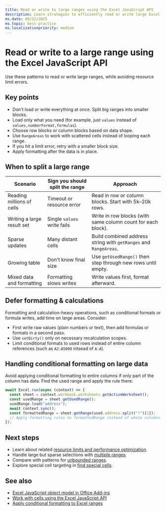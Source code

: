 ```yaml
---
title: Read or write to large ranges using the Excel JavaScript API
description: Learn strategies to efficiently read or write large Excel ranges with the Excel JavaScript API, without hitting resource limits.
ms.date: 09/22/2025
ms.topic: best-practice
ms.localizationpriority: medium
---
```


# Read or write to a large range using the Excel JavaScript API

Use these patterns to read or write large ranges, while avoiding resource limit errors.

## Key points

- Don't load or write everything at once. Split big ranges into smaller blocks.
- Load only what you need (for example, just `values` instead of `values,numberFormat,formulas`).
- Choose row blocks or column blocks based on data shape.
- Use `RangeAreas` to work with scattered cells instead of looping each range.
- If you hit a limit error, retry with a smaller block size.
- Apply formatting after the data is in place.

## When to split a large range

| Scenario | Sign you should split the range | Approach |
|----------|----------------------|----------|
| Reading millions of cells | Timeout or resource error | Read in row or column blocks. Start with 5k–20k rows. |
| Writing a large result set | Single `values` write fails | Write in row blocks (with same column count for each block). |
| Sparse updates | Many distant cells | Build combined address string with `getRanges` and `RangeAreas`. |
| Growing table | Don't know final size | Use `getUsedRange()` then step through new rows until empty. |
| Mixed data and formatting | Formatting slows writes | Write values first, format afterward. |

## Defer formatting & calculations

Formatting and calculation-heavy operations, such as conditional formats or formula writes, add time on large areas. Consider:

- First write raw values (plain numbers or text), then add formulas or formats in a second pass.
- Use `setDirty()` only on necessary recalculation scopes.
- Limit conditional formats to used rows instead of entire column references (such as `A2:A5000` intsead of `A:A`).

## Handling conditional formatting on large data

Avoid applying conditional formatting to entire columns if only part of the column has data. Find the used range and apply the rule there:

```js
await Excel.run(async (context) => {
  const sheet = context.workbook.worksheets.getActiveWorksheet();
  const usedRange = sheet.getUsedRange();
  usedRange.load("address");
  await context.sync();
  const formattedRange = sheet.getRange(used.address.split("!")[1]);
  // Apply formatting rules to formattedRange instead of whole columns.
});
```

## Next steps

- Learn about related [resource limits and performance optimization](../concepts/resource-limits-and-performance-optimization.md#excel-add-ins).
- Handle large but sparse selections with [multiple ranges](excel-add-ins-multiple-ranges.md).
- Compare with patterns for [unbounded ranges](excel-add-ins-ranges-unbounded.md).
- Explore special cell targeting in [find special cells](excel-add-ins-ranges-special-cells.md).

## See also

- [Excel JavaScript object model in Office Add-ins](excel-add-ins-core-concepts.md)
- [Work with cells using the Excel JavaScript API](excel-add-ins-cells.md)
- [Apply conditional formatting to Excel ranges](excel-add-ins-conditional-formatting.md)
